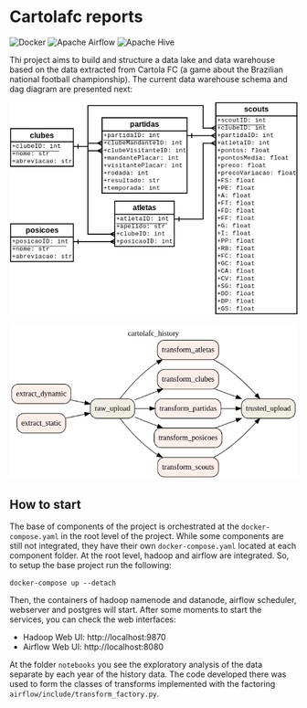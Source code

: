 # Cartolafc reports

<p>
<img alt="Docker" src="https://img.shields.io/badge/docker-%230db7ed.svg?&style=for-the-badge&logo=docker&logoColor=white"/>
<img alt="Apache Airflow" src="https://img.shields.io/badge/apacheairflow-%23017cee.svg?&style=for-the-badge&logo=apache-airflow&logoColor=white"/>
<img alt="Apache Hive" src="https://img.shields.io/badge/apachehive-%23FDEE21.svg?&style=for-the-badge&logo=apache-hive&logoColor=white"/>
</p>

Thi project aims to build and structure a data lake and data warehouse based on the data extracted from Cartola FC (a game about the Brazilian national football championship). The current data warehouse schema and dag diagram are presented next:

<p align="center">
<img alt="Database schema" src="./schema.png"/>
</p>

<p align="center">
<img alt="Airflow DAG" src="./dag.png"/>
</p>

## How to start

The base of components of the project is orchestrated at the `docker-compose.yaml` in the root level of the project. While some components are still not integrated, they have their own `docker-compose.yaml` located at each component folder. At the root level, hadoop and airflow are integrated. So, to setup the base project run the following:

```shell
docker-compose up --detach
```

Then, the containers of hadoop namenode and datanode, airflow scheduler, webserver and postgres will start. After some moments to start the services, you can check the web interfaces:
- Hadoop Web UI: http://localhost:9870
- Airflow Web UI: http://localhost:8080

At the folder `notebooks` you see the exploratory analysis of the data separate by each year of the history data. The code developed there was used to form the classes of transforms implemented with the factoring `airflow/include/transform_factory.py`.
